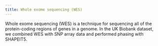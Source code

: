```yaml
---
title: Whole exome sequencing (WES)
---
```


Whole exome sequencing (WES) is a technique for sequencing all of the protein-coding regions of genes in a genome. In the UK Biobank dataset, we combined WES with SNP array data and performed phasing with SHAPEIT5.

